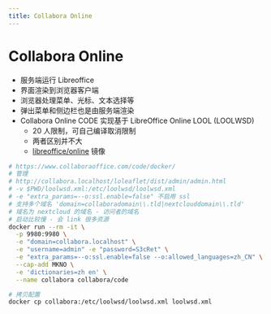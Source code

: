```yaml
---
title: Collabora Online
---
```


# Collabora Online

- 服务端运行 Libreoffice
- 界面渲染到浏览器客户端
- 浏览器处理菜单、光标、文本选择等
- 弹出菜单和侧边栏也是由服务端渲染
- Collabora Online CODE 实现基于 LibreOffice Online LOOL (LOOLWSD)
  - 20 人限制，可自己编译取消限制
  - 两者区别并不大
  - [libreoffice/online](https://hub.docker.com/r/libreoffice/online) 镜像

```bash
# https://www.collaboraoffice.com/code/docker/
# 管理
# http://collabora.localhost/loleaflet/dist/admin/admin.html
# -v $PWD/loolwsd.xml:/etc/loolwsd/loolwsd.xml
# -e "extra_params=--o:ssl.enable=false" 不启用 ssl
# 支持多个域名 'domain=collaboradomain\\.tld|nextclouddomain\\.tld'
# 域名为 nextcloud 的域名 - 访问者的域名
# 启动比较慢 - 会 link 很多资源
docker run --rm -it \
  -p 9980:9980 \
  -e "domain=collabora.localhost" \
  -e "username=admin" -e "password=S3cRet" \
  -e "extra_params=--o:ssl.enable=false --o:allowed_languages=zh_CN" \
  --cap-add MKNO \
  -e 'dictionaries=zh en' \
  --name collabora collabora/code

# 拷贝配置
docker cp collabora:/etc/loolwsd/loolwsd.xml loolwsd.xml
```
